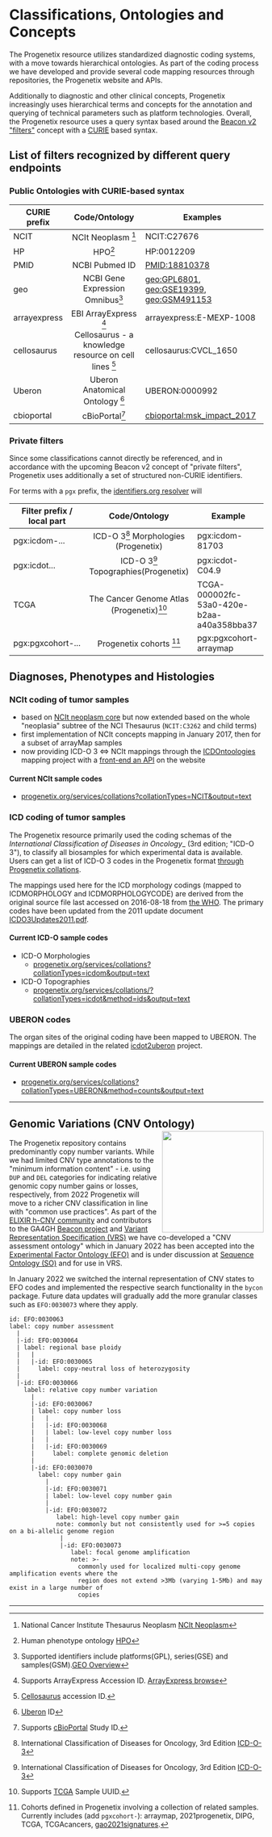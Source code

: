 # Classifications, Ontologies and Concepts

The Progenetix resource utilizes standardized diagnostic coding systems, with a
move towards hierarchical ontologies. As part of the coding process we have
developed and provide several code mapping resources through repositories, the
Progenetix website and APIs.

Additionally to diagnostic and other clinical concepts, Progenetix increasingly
uses hierarchical terms and concepts for the annotation and querying of technical
parameters such as platform technologies. Overall, the Progenetix resource uses a query syntax based around the [Beacon v2 "filters"](https://beacon-project.io/v2/filters.html) concept with a [CURIE](https://www.w3.org/TR/2010/NOTE-curie-20101216/) based syntax.

## List of filters recognized by different query endpoints

### Public Ontologies with CURIE-based syntax

| CURIE prefix        |  Code/Ontology          | Examples |
| ------------- |:-------------:| ----- |
| NCIT    | NCIt Neoplasm [^1] | NCIT:C27676 |
| HP      | HPO[^2] | HP:0012209 |
| PMID    | NCBI Pubmed ID | [PMID:18810378](https://progenetix.org/services/ids/PMID:18810378) |
| geo   | NCBI Gene Expression Omnibus[^3] | [geo:GPL6801](https://progenetix.org/services/ids/geo:GPL6801), [geo:GSE19399](https://progenetix.org/services/ids/geo:GSE19399), [geo:GSM491153](https://progenetix.org/services/ids/geo:GSM491153) |
| arrayexpress | EBI ArrayExpress [^4] | arrayexpress:E-MEXP-1008 |
| cellosaurus      | Cellosaurus - a knowledge resource on cell lines [^5]| cellosaurus:CVCL_1650 |
| Uberon | Uberon Anatomical Ontology [^6] |UBERON:0000992|
| cbioportal      | cBioPortal[^9] | [cbioportal:msk_impact_2017](https://progenetix.org/services/ids/cbioportal:msk_impact_2017) |

### Private filters

Since some classifications cannot directly be referenced, and in accordance with
the upcoming Beacon v2 concept of "private filters", Progenetix uses
additionally a set of structured non-CURIE identifiers.

For terms with a `pgx` prefix, the [identifiers.org resolver](http://identifiers.org/pgx/) will 

| Filter prefix / local part |  Code/Ontology          | Example  |
| ------------- |:-------------:| ----- |
| pgx:icdom-... | ICD-O 3[^7] Morphologies (Progenetix)| pgx:icdom-81703 |
| pgx:icdot... | ICD-O 3[^7] Topographies(Progenetix)| pgx:icdot-C04.9 |
| TCGA  | The Cancer Genome Atlas (Progenetix)[^8] | TCGA-000002fc-53a0-420e-b2aa-a40a358bba37 |
| pgx:pgxcohort-...  | Progenetix cohorts [^10]| pgx:pgxcohort-arraymap |

## Diagnoses, Phenotypes and Histologies

### NCIt coding of tumor samples

* based on [NCIt neoplasm core](https://evs.nci.nih.gov/ftp1/NCI_Thesaurus/Neoplasm/About_Core.html)
but now extended based on the whole "neoplasia" subtree of the NCI Thesaurus (`NCIT:C3262` and child terms)
* first implementation of NCIt concepts mapping in January 2017, then for a subset of arrayMap samples
* now providing ICD-O 3 <=> NCIt mappings through the [ICDOntoologies](https://github.com/progenetix/ICDOntologies) mapping project with a [front-end an API](https://progenetix.org/service-collection/ontologymaps/) on the website

#### Current NCIt sample codes

* [progenetix.org/services/collations?collationTypes=NCIT&output=text](https://progenetix.org/services/collations?collationTypes=NCIT&output=text)

### ICD coding of tumor samples

The Progenetix resource primarily used the coding schemas of the _International Classification of Diseases in Oncology__ (3rd edition; "ICD-O 3"), to classify all biosamples for which experimental data is available. Users can get a list of ICD-O 3 codes in the Progenetix format [through Progenetix collations](http://info.progenetix.org/doc/services/collations.html).

The mappings used here for the ICD morphology codings (mapped to ICDMORPHOLOGY and ICDMORPHOLOGYCODE) are derived from the original source file last accessed on 2016-08-18 from [the WHO](https://www.who.int/standards/classifications/other-classifications/international-classification-of-diseases-for-oncology). The primary codes have been updated from the 2011 update document [ICDO3Updates2011.pdf](http://www.who.int/classifications/icd/updates/ICDO3Updates2011.pdf).

#### Current ICD-O sample codes

* ICD-O Morphologies
    - [progenetix.org/services/collations?collationTypes=icdom&output=text](https://progenetix.org/services/collations/?collationTypes=icdom&output=text)
* ICD-O Topographies
    - [progenetix.org/services/collations/?collationTypes=icdot&method=ids&output=text](https://progenetix.org/services/collations/?collationTypes=icdot&method=ids&output=text)

### UBERON codes

The organ sites of the original coding have been mapped to UBERON. The mappings
are detailed in the related [icdot2uberon](https://github.com/progenetix/icdot2uberon) project.

#### Current UBERON sample codes

* [progenetix.org/services/collations?collationTypes=UBERON&method=counts&output=text](https://progenetix.org/services/collations?collationTypes=UBERON&method=counts&output=text)

--------------------------------------------------------------------------------

## Genomic Variations (CNV Ontology)

<img src="../img/form-structural-variant-type-selector.png" style="float: right; width: 201px; margin-top: -15px; margin-left: 10px;"/>The Progenetix repository contains predominantly copy number variants. While we
had limited CNV type annotations to the "minimum information content" - i.e. using
`DUP` and `DEL` categories for indicating relative genomic copy number gains or losses,
respectively, from 2022 Progenetix will move to a richer CNV classification in line
with "common use practices". As part of the [ELIXIR h-CNV community](http://cnvar.org) and contributors
to the GA4GH [Beacon project](http://genomebeacons.org) and [Variant Representation Specification (VRS)](http://vrs.org)
we have co-developed a "CNV assessment ontology" which in January 2022 has been
accepted into the [Experimental Factor Ontology (EFO)](https://www.ebi.ac.uk/ols/ontologies/efo)
and is under discussion at [Sequence Ontology (SO)](https://github.com/The-Sequence-Ontology/SO-Ontologies/issues/568)
and for use in VRS.

In January 2022 we switched the internal representation of CNV states to EFO codes
and implemented the respective search functionality in the `bycon` package. Future
data updates will gradually add the more granular classes such as `EFO:0030073`
where they apply.

```
id: EFO:0030063
label: copy number assessment
  |
  |-id: EFO:0030064
  | label: regional base ploidy
  |   |
  |   |-id: EFO:0030065
  |     label: copy-neutral loss of heterozygosity
  |
  |-id: EFO:0030066
    label: relative copy number variation
      |
      |-id: EFO:0030067
      | label: copy number loss
      |   |
      |   |-id: EFO:0030068
      |   | label: low-level copy number loss
      |   |
      |   |-id: EFO:0030069
      |     label: complete genomic deletion
      |
      |-id: EFO:0030070
        label: copy number gain
          |
          |-id: EFO:0030071
          | label: low-level copy number gain
          |
          |-id: EFO:0030072
             label: high-level copy number gain
             note: commonly but not consistently used for >=5 copies on a bi-allelic genome region
              |
              |-id: EFO:0030073
                 label: focal genome amplification
                 note: >-
                   commonly used for localized multi-copy genome amplification events where the
                   region does not extend >3Mb (varying 1-5Mb) and may exist in a large number of
                   copies
```


----

[^1]: National Cancer Institute Thesaurus Neoplasm [NCIt Neoplasm](https://bioportal.bioontology.org/ontologies/NCIT_NEOPLASM)
[^2]: Human phenotype ontology [HPO](https://hpo.jax.org)
[^3]: Supported identifiers include platforms(GPL), series(GSE) and samples(GSM).[GEO Overview](https://www.ncbi.nlm.nih.gov/geo/info/overview.html)
[^4]: Supports ArrayExpress Accession ID. [ArrayExpress browse](https://www.ebi.ac.uk/arrayexpress/browse.html)
[^5]: [Cellosaurus](https://web.expasy.org/cellosaurus/) accession ID.
[^6]: [Uberon](http://uberon.github.io/about.html) ID
[^7]:International Classification of Diseases for Oncology, 3rd Edition [ICD-O-3](https://www.who.int/standards/classifications/other-classifications/international-classification-of-diseases-for-oncology)
[^8]: Supports [TCGA](https://portal.gdc.cancer.gov) Sample UUID.
[^9]: Supports [cBioPortal](https://www.cbioportal.org/datasets) Study ID.
[^10]: Cohorts defined in Progenetix involving a collection of related samples. Currently includes (add `pgxcohort-`): arraymap, 2021progenetix, DIPG, TCGA, TCGAcancers, [gao2021signatures](https://progenetix.org/progenetix-cohorts/gao-2021-signatures/).
